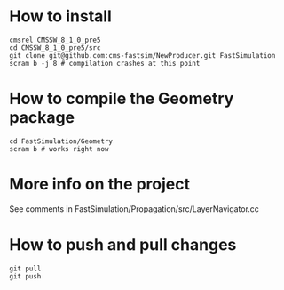# How to install

```
cmsrel CMSSW_8_1_0_pre5
cd CMSSW_8_1_0_pre5/src
git clone git@github.com:cms-fastsim/NewProducer.git FastSimulation
scram b -j 8 # compilation crashes at this point
```

# How to compile the Geometry package

```
cd FastSimulation/Geometry
scram b # works right now
```

# More info on the project

See comments in FastSimulation/Propagation/src/LayerNavigator.cc

# How to push and pull changes

```
git pull 
git push
```
